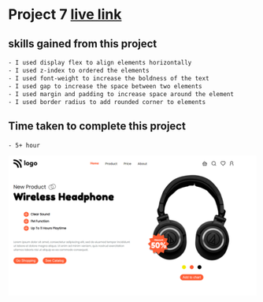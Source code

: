 # Project 7 [live link](https://my-project-7.netlify.app/)

## skills gained from this project
    - I used display flex to align elements horizontally
    - I used z-index to ordered the elements
    - I used font-weight to increase the boldness of the text
    - I used gap to increase the space between two elements
    - I used margin and padding to increase space around the element
    - I used border radius to add rounded corner to elements

## Time taken to complete this project
    - 5+ hour

![image](./Screenshot%20(363).png)